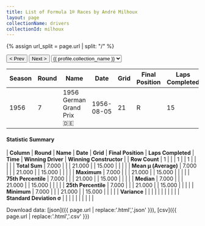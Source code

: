 ```yaml
---
title: List of Formula 1® Races by André Milhoux
layout: page
collectionName: drivers
collectionId: milhoux
---
```


{% assign url_split = page.url | split: "/" %}
<div id="collection-navigation">
<button onclick="selector.options[selector.selectedIndex-1].value && (window.location = selector.options[selector.selectedIndex-1].value);">&lt; Prev</button>
<button onclick="selector.options[selector.selectedIndex+1].value && (window.location = selector.options[selector.selectedIndex+1].value);">Next &gt;</button>
<select id="selector" onchange="this.options[this.selectedIndex].value && (window.location = this.options[this.selectedIndex].value);">
  {% for collectionId in site.data[page.collectionName].refs %}
    {% if collectionId == page.collectionId %}
      {% assign selected = "selected" %}
    {% else %}
      {% assign selected = "" %}
    {% endif %}
    {% assign profile = site.data[page.collectionName][collectionId].profile %}
    <option value="/f1/{{ page.collectionName }}/{{ collectionId }}/{{ url_split[4] }}" {{ selected }}>{{ profile.collection_name }}</option>
  {% endfor %}
</select>
</div>

| Season | Round | Name | Date | Grid | Final Position | Laps Completed | Time | Winning Driver | Winning Constructor |
|--|--|--|--|--|--|--|--|--|--|
| 1956 | 7 | 1956 German Grand Prix 🇩🇪 | 1956-08-05 | 21 | R | 15 |   | Juan Fangio 🇦🇷 | Ferrari 🇮🇹 |

#### Statistic Summary

| **Column** | **Round** | **Name** | **Date** | **Grid** | **Final Position** | **Laps Completed** | **Time** | **Winning Driver** | **Winning Constructor** |
| **Row Count** | 1 |  |  | 1 |  | 1 |  |  |  |
| **Total Sum** | 7.000 |  |  | 21.000 |  | 15.000 |  |  |  |
| **Mean μ (Average)** | 7.000 |  |  | 21.000 |  | 15.000 |  |  |  |
| **Maximum** | 7.000 |  |  | 21.000 |  | 15.000 |  |  |  |
| **75th Percentile** | 7.000 |  |  | 21.000 |  | 15.000 |  |  |  |
| **Median** | 7.000 |  |  | 21.000 |  | 15.000 |  |  |  |
| **25th Percentile** | 7.000 |  |  | 21.000 |  | 15.000 |  |  |  |
| **Minimum** | 7.000 |  |  | 21.000 |  | 15.000 |  |  |  |
| **Variance** |  |  |  |  |  |  |  |  |  |
| **Standard Deviation σ** |  |  |  |  |  |  |  |  |  |

Download data: [json]({{ page.url | replace:'.html','.json' }}), [csv]({{ page.url | replace:'.html','.csv' }})
